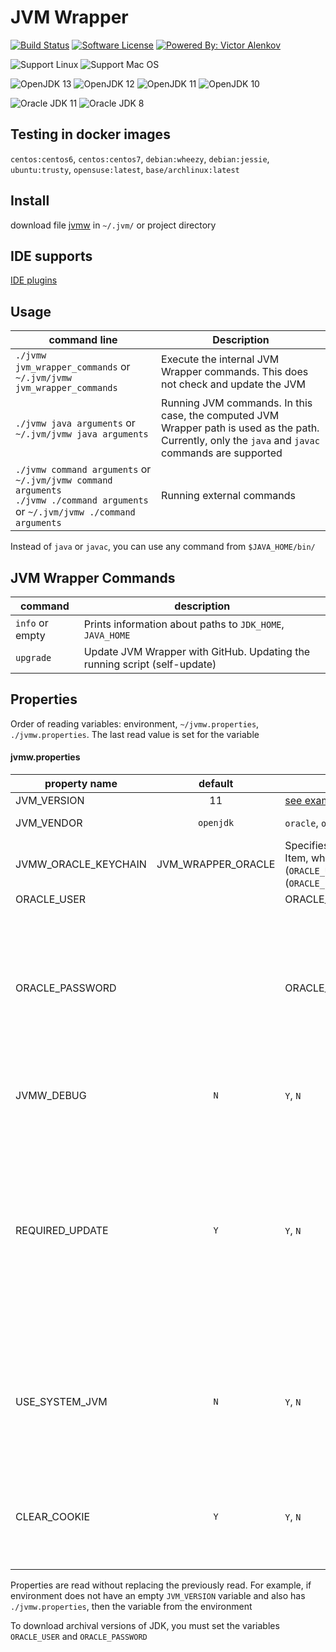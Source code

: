 # JVM Wrapper

[![Build Status](https://travis-ci.org/itbasis/jvm-wrapper.svg?branch=master)](https://travis-ci.org/itbasis/jvm-wrapper)
[![Software License](https://img.shields.io/badge/license-MIT-brightgreen.svg?style=flat-square)](/LICENSE)
[![Powered By: Victor Alenkov](https://img.shields.io/badge/powered%20by-Victor%20Alenkov-green.svg?style=flat-square)](https://github.com/BorzdeG)

![Support Linux](https://img.shields.io/badge/support%20OS-Linux-green.svg?style=flat-square)
![Support Mac OS](https://img.shields.io/badge/support%20OS-Mac%20OS-green.svg?style=flat-square)

![OpenJDK 13](https://img.shields.io/badge/OpenJDK-13-green.svg?style=flat-square)
![OpenJDK 12](https://img.shields.io/badge/OpenJDK-12-green.svg?style=flat-square)
![OpenJDK 11](https://img.shields.io/badge/OpenJDK-11-green.svg?style=flat-square)
![OpenJDK 10](https://img.shields.io/badge/OpenJDK-10-green.svg?style=flat-square)

![Oracle JDK 11](https://img.shields.io/badge/Oracle%20JDK-11-green.svg?style=flat-square)
![Oracle JDK 8](https://img.shields.io/badge/Oracle%20JDK-8-green.svg?style=flat-square)


## Testing in docker images
`centos:centos6`, `centos:centos7`, `debian:wheezy`, `debian:jessie`, `ubuntu:trusty`, `opensuse:latest`, `base/archlinux:latest`

## Install

download file [jvmw](jvmw) in `~/.jvm/` or project directory

## IDE supports

[IDE plugins](https://github.com/itbasis/jvm-wrapper-ide-plugins/)

## Usage

|command line|Description|
|---|---|
|`./jvmw jvm_wrapper_commands` or `~/.jvm/jvmw jvm_wrapper_commands`|Execute the internal JVM Wrapper commands. This does not check and update the JVM|
|`./jvmw java arguments` or `~/.jvm/jvmw java arguments`|Running JVM commands. In this case, the computed JVM Wrapper path is used as the path. Currently, only the `java` and `javac` commands are supported|
|`./jvmw command arguments` or `~/.jvm/jvmw command arguments`<br/>`./jvmw ./command arguments` or `~/.jvm/jvmw ./command arguments`|Running external commands |

Instead of `java` or `javac`, you can use any command from `$JAVA_HOME/bin/`

## JVM Wrapper Commands

|command|description|
|---|---|
|`info` or empty|Prints information about paths to `JDK_HOME`, `JAVA_HOME`|
|`upgrade`|Update JVM Wrapper with GitHub. Updating the running script (self-update)|

## Properties
Order of reading variables: environment, `~/jvmw.properties`, `./jvmw.properties`. The last read value is set for the variable

#### jvmw.properties

|property name|default|examples|description|
|---|:---:|---|---|
|JVM_VERSION|11 |[see examples of configuration files](samples.properties)||
|JVM_VENDOR|`openjdk`|`oracle`, `openjdk`|`openjdk` = [OpenJDK](http://jdk.java.net/)<br/>`oracle` = [Oracle Site](http://www.oracle.com/technetwork/java/javase/downloads/index.html)||
|JVMW_ORACLE_KEYCHAIN|JVM_WRAPPER_ORACLE|Specifies the name of the Keychain Item, which stores the login (`ORACLE_USER`) and password (`ORACLE_PASSWORD`)|
|ORACLE_USER| |ORACLE_USER=user@example.com|
|ORACLE_PASSWORD| |ORACLE_PASSWORD=password|Value in the clear. It is recommended to use Keychain. If the parameter is not specified and the parameter `JVMW_ORACLE_KEYCHAIN` is not specified, an attempt will be made to find the password in Keychain by the parameter `ORACLE_USER`|
|JVMW_DEBUG|`N`|`Y`, `N`|If `JVMW_DEBUG`=`Y`, debugging information will be displayed in stderr|
|REQUIRED_UPDATE|`Y`|`Y`, `N`|If `REQUIRED_UPDATE`=`N`, then an attempt will not be made to load the JDK / JVM distributor. If the required version of JDK/JVM is not found locally, an error will be generated<br/>If `REQUIRED_UPDATE`=`Y` and the required version is not locally found, an attempt will be made to download the distribution from the Oracle website
|USE_SYSTEM_JVM|`N`|`Y`, `N`|If the requested version of JDK is present in the system, then it will be used. If you want to explicitly specify that the system JDK is not used, you must specify `USE_SYSTEM_JVM=N`|
|CLEAR_COOKIE|`Y`|`Y`, `N`|Delete authorization cookies after script completion. Set `Y` if the script runs several times in a row, so as not to re-authorize on the vendor site| 

Properties are read without replacing the previously read. For example, if environment does not have an empty `JVM_VERSION` variable and also has `./jvmw.properties`, then the variable from the environment

To download archival versions of JDK, you must set the variables `ORACLE_USER` and `ORACLE_PASSWORD`
